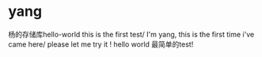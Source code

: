 # yang
杨的存储库hello-world
this is the first test/
I'm yang, this is the first time i've came here/
please let me try it !
hello world 最简单的test!
